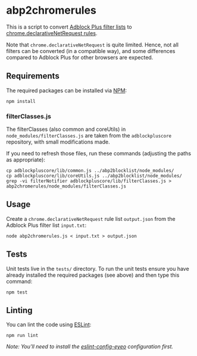 # abp2chromerules

This is a script to convert [Adblock Plus filter lists](https://adblockplus.org/filters)
to [chrome.declarativeNetRequest rules](https://developer.chrome.com/extensions/declarativeNetRequest).

Note that `chrome.declarativeNetRequest` is quite limited. Hence, not all filters
can be converted (in a compatible way), and some differences compared to Adblock
Plus for other browsers are expected.

## Requirements

The required packages can be installed via [NPM](https://npmjs.org):

```
npm install
```

### filterClasses.js

The filterClasses (also common and coreUtils) in `node_modules/filterClasses.js`
are taken from the `adblockpluscore` repository, with small modifications made.

If you need to refresh those files, run these commands (adjusting the paths as appropriate):

```
cp adblockpluscore/lib/common.js ../abp2blocklist/node_modules/
cp adblockpluscore/lib/coreUtils.js ../abp2blocklist/node_modules/
grep -vi filterNotifier adblockpluscore/lib/filterClasses.js > abp2chromerules/node_modules/filterClasses.js
```

## Usage

Create a `chrome.declarativeNetRequest` rule list `output.json` from the Adblock Plus filter list `input.txt`:
```
node abp2chromerules.js < input.txt > output.json
```

## Tests

Unit tests live in the `tests/` directory. To run the unit tests ensure you have
already installed the required packages (see above) and then type this command:

```
npm test
```

## Linting

You can lint the code using [ESLint](http://eslint.org):

    npm run lint

_Note: You'll need to install the [eslint-config-eyeo][1] configuration first._

[1]: https://hg.adblockplus.org/codingtools/file/tip/eslint-config-eyeo

